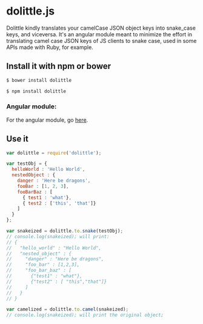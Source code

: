 # dolittle.js
Dolittle kindly translates your camelCase JSON object keys into snake_case keys, and viceversa.
It's an angular module meant to minimize the effort in translating camel case JSON keys of JS
clients to snake case, used in some APIs made with Ruby, for example.

## Install it with npm or bower
```sh
$ bower install dolittle
```
```sh
$ npm install dolittle
```
### Angular module:
For the angular module, go [here](https://github.com/castillobg/dolittle).

## Use it
```javascript
var dolittle = require('dolittle');

var testObj = {
  helloWorld : 'Hello World',
  nestedObject : {
    danger : 'Here be dragons',
    fooBar : [1, 2, 3],
    fooBarBaz : [
      { test1 : 'what'},
      { test2 : ['this', 'that']}
    ]
  }
};

var snakeized = dolittle.to.snake(testObj);
// console.log(snakeized); will print:
// {
//   "hello_world" : "Hello World",
//   "nested_object" : {
//     "danger" : "Here be dragons",
//     "foo_bar" : [1,2,3],
//     "foo_bar_baz" : [
//       {"test1" : "what"},
//       {"test2" : [ "this","that"]}
//     ]
//   }
// }

var camelized = dolittle.to.camel(snakeized);
// console.log(snakeized); will print the original object;
```
